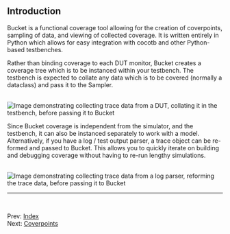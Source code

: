 <!--
  ~ SPDX-License-Identifier: MIT
  ~ Copyright (c) 2023-2024 Vypercore. All Rights Reserved
  -->

## Introduction

Bucket is a functional coverage tool allowing for the creation of coverpoints, sampling of data, and viewing of collected coverage. It is written entirely in Python which allows for easy integration with cocotb and other Python-based testbenches.

Rather than binding coverage to each DUT monitor, Bucket creates a coverage tree which is to be instanced within your testbench. The testbench is expected to collate any data which is to be covered (normally a dataclass) and pass it to the Sampler.

<br>

<picture>
  <source media="(prefers-color-scheme: dark)" srcset="https://raw.githubusercontent.com/vypercore/bucket/main/.github/images/trace_from_dut__dark.png">
  <source media="(prefers-color-scheme: light)" srcset="https://raw.githubusercontent.com/vypercore/bucket/main/.github/images/trace_from_dut__light.png">
  <img alt="Image demonstrating collecting trace data from a DUT, collating it in the testbench, before passing it to Bucket" src="https://raw.githubusercontent.com/vypercore/bucket/main/.github/images/trace_from_dut__dark.png">
</picture>

<br>

Since Bucket coverage is independent from the simulator, and the testbench, it can also be instanced separately to work with a model. Alternatively, if you have a log / test output parser, a trace object can be re-formed and passed to Bucket. This allows you to quickly iterate on building and debugging coverage without having to re-run lengthy simulations.

<br>

<picture>
  <source media="(prefers-color-scheme: dark)" srcset="https://raw.githubusercontent.com/vypercore/bucket/main/.github/images/trace_from_log__dark.png">
  <source media="(prefers-color-scheme: light)" srcset="https://raw.githubusercontent.com/vypercore/bucket/main/.github/images/trace_from_log__light.png">
  <img alt="Image demonstrating collecting trace data from a log parser, reforming the trace data, before passing it to Bucket" src="https://raw.githubusercontent.com/vypercore/bucket/main/.github/images/trace_from_log__dark.png">
</picture>

<br>

---
<br>

Prev: [Index](index.md)
<br>
Next: [Coverpoints](coverpoints.md)
